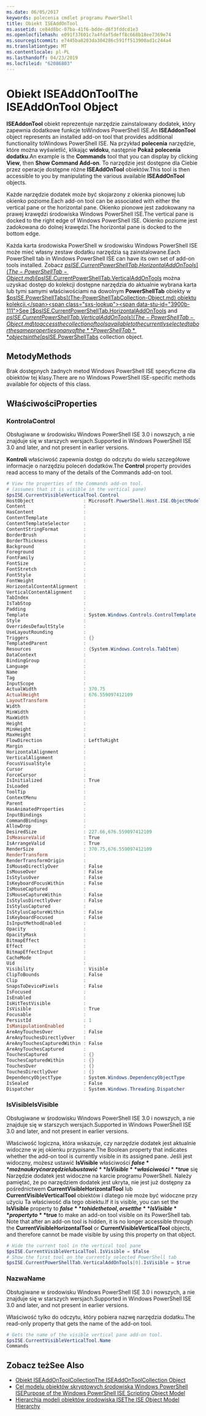```yaml
---
ms.date: 06/05/2017
keywords: polecenia cmdlet programu PowerShell
title: Obiekt ISEAddOnTool
ms.assetid: ce84d8bc-07ba-41f6-bdde-d6f3fddcd1e3
ms.openlocfilehash: e091f37601c7a4fdaf5deff8c668b18ee7369e74
ms.sourcegitcommit: e7445ba8203da304286c591ff513900ad1c244a4
ms.translationtype: MT
ms.contentlocale: pl-PL
ms.lasthandoff: 04/23/2019
ms.locfileid: "62086803"
---
```

# <a name="the-iseaddontool-object"></a><span data-ttu-id="3900b-103">Obiekt ISEAddOnTool</span><span class="sxs-lookup"><span data-stu-id="3900b-103">The ISEAddOnTool Object</span></span>

<span data-ttu-id="3900b-104">**ISEAddonTool** obiekt reprezentuje narzędzie zainstalowany dodatek, który zapewnia dodatkowe funkcje toWindows PowerShell ISE.</span><span class="sxs-lookup"><span data-stu-id="3900b-104">An **ISEAddonTool** object represents an installed add-on tool that provides additional functionality toWindows PowerShell ISE.</span></span> <span data-ttu-id="3900b-105">Na przykład **polecenia** narzędzie, które można wyświetlić, klikając **widoku**, następnie **Pokaż polecenia dodatku**.</span><span class="sxs-lookup"><span data-stu-id="3900b-105">An example is the **Commands** tool that you can display by clicking **View**, then **Show Command Add-on**.</span></span> <span data-ttu-id="3900b-106">To narzędzie jest dostępne dla Ciebie przez operacje dostępne różne **ISEAddOnTool** obiektów.</span><span class="sxs-lookup"><span data-stu-id="3900b-106">This tool is then accessible to you by manipulating the various available **ISEAddOnTool** objects.</span></span>

<span data-ttu-id="3900b-107">Każde narzędzie dodatek może być skojarzony z okienka pionowej lub okienko poziome.</span><span class="sxs-lookup"><span data-stu-id="3900b-107">Each add-on tool can be associated with either the vertical pane or the horizontal pane.</span></span> <span data-ttu-id="3900b-108">Okienko pionowe jest zadokowany na prawej krawędzi środowiska Windows PowerShell ISE.</span><span class="sxs-lookup"><span data-stu-id="3900b-108">The vertical pane is docked to the right edge of Windows PowerShell ISE.</span></span> <span data-ttu-id="3900b-109">Okienko poziome jest zadokowana do dolnej krawędzi.</span><span class="sxs-lookup"><span data-stu-id="3900b-109">The horizontal pane is docked to the bottom edge.</span></span>

<span data-ttu-id="3900b-110">Każda karta środowiska PowerShell w środowisku Windows PowerShell ISE może mieć własny zestaw dodatku narzędzia są zainstalowane.</span><span class="sxs-lookup"><span data-stu-id="3900b-110">Each PowerShell tab in Windows PowerShell ISE can have its own set of add-on tools installed.</span></span> <span data-ttu-id="3900b-111">Zobacz [$psISE.CurrentPowerShellTab.HorizontalAddOnTools](The-PowerShellTab-Object.md) i [$psISE.CurrentPowerShellTab.VerticalAddOnTools](The-PowerShellTab-Object.md) można uzyskać dostęp do kolekcji dostępne narzędzia do aktualnie wybrana karta lub tymi samymi właściwościami na dowolnym **PowerShellTab** obiekty w [$psISE.PowerShellTabs](The-PowerShellTabCollection-Object.md) obiektu kolekcji.</span><span class="sxs-lookup"><span data-stu-id="3900b-111">See [$psISE.CurrentPowerShellTab.HorizontalAddOnTools](The-PowerShellTab-Object.md) and [$psISE.CurrentPowerShellTab.VerticalAddOnTools](The-PowerShellTab-Object.md) to access the collection of tools available to the currently selected tab or the same properties on any of the **PowerShellTab** objects in the [$psISE.PowerShellTabs](The-PowerShellTabCollection-Object.md) collection object.</span></span>

## <a name="methods"></a><span data-ttu-id="3900b-112">Metody</span><span class="sxs-lookup"><span data-stu-id="3900b-112">Methods</span></span>

<span data-ttu-id="3900b-113">Brak dostępnych żadnych metod Windows PowerShell ISE specyficzne dla obiektów tej klasy.</span><span class="sxs-lookup"><span data-stu-id="3900b-113">There are no Windows PowerShell ISE-specific methods available for objects of this class.</span></span>

## <a name="properties"></a><span data-ttu-id="3900b-114">Właściwości</span><span class="sxs-lookup"><span data-stu-id="3900b-114">Properties</span></span>

### <a name="control"></a><span data-ttu-id="3900b-115">Kontrola</span><span class="sxs-lookup"><span data-stu-id="3900b-115">Control</span></span>

<span data-ttu-id="3900b-116">Obsługiwane w środowisku Windows PowerShell ISE 3.0 i nowszych, a nie znajduje się w starszych wersjach.</span><span class="sxs-lookup"><span data-stu-id="3900b-116">Supported in Windows PowerShell ISE 3.0 and later, and not present in earlier versions.</span></span>

<span data-ttu-id="3900b-117">**Kontroli** właściwość zapewnia dostęp do odczytu do wielu szczegółowe informacje o narzędziu poleceń dodatków.</span><span class="sxs-lookup"><span data-stu-id="3900b-117">The **Control** property provides read access to many of the details of the Commands add-on tool.</span></span>

```powershell
# View the properties of the Commands add-on tool.
# (assumes that it is visible in the vertical pane)
$psISE.CurrentVisibleVerticalTool.Control
HostObject                  : Microsoft.PowerShell.Host.ISE.ObjectModelRoot
Content                     :
HasContent                  :
ContentTemplate             :
ContentTemplateSelector     :
ContentStringFormat         :
BorderBrush                 :
BorderThickness             :
Background                  :
Foreground                  :
FontFamily                  :
FontSize                    :
FontStretch                 :
FontStyle                   :
FontWeight                  :
HorizontalContentAlignment  :
VerticalContentAlignment    :
TabIndex                    :
IsTabStop                   :
Padding                     :
Template                    : System.Windows.Controls.ControlTemplate
Style                       :
OverridesDefaultStyle       :
UseLayoutRounding           :
Triggers                    : {}
TemplatedParent             :
Resources                   : {System.Windows.Controls.TabItem}
DataContext                 :
BindingGroup                :
Language                    :
Name                        :
Tag                         :
InputScope                  :
ActualWidth                 : 370.75
ActualHeight                : 676.559097412109
LayoutTransform             :
Width                       :
MinWidth                    :
MaxWidth                    :
Height                      :
MinHeight                   :
MaxHeight                   :
FlowDirection               : LeftToRight
Margin                      :
HorizontalAlignment         :
VerticalAlignment           :
FocusVisualStyle            :
Cursor                      :
ForceCursor                 :
IsInitialized               : True
IsLoaded                    :
ToolTip                     :
ContextMenu                 :
Parent                      :
HasAnimatedProperties       :
InputBindings               :
CommandBindings             :
AllowDrop                   :
DesiredSize                 : 227.66,676.559097412109
IsMeasureValid              : True
IsArrangeValid              : True
RenderSize                  : 370.75,676.559097412109
RenderTransform             :
RenderTransformOrigin       :
IsMouseDirectlyOver         : False
IsMouseOver                 : False
IsStylusOver                : False
IsKeyboardFocusWithin       : False
IsMouseCaptured             :
IsMouseCaptureWithin        : False
IsStylusDirectlyOver        : False
IsStylusCaptured            :
IsStylusCaptureWithin       : False
IsKeyboardFocused           : False
IsInputMethodEnabled        :
Opacity                     :
OpacityMask                 :
BitmapEffect                :
Effect                      :
BitmapEffectInput           :
CacheMode                   :
Uid                         :
Visibility                  : Visible
ClipToBounds                : False
Clip                        :
SnapsToDevicePixels         : False
IsFocused                   :
IsEnabled                   :
IsHitTestVisible            :
IsVisible                   : True
Focusable                   :
PersistId                   : 1
IsManipulationEnabled       :
AreAnyTouchesOver           : False
AreAnyTouchesDirectlyOver   :
AreAnyTouchesCapturedWithin : False
AreAnyTouchesCaptured       :
TouchesCaptured             : {}
TouchesCapturedWithin       : {}
TouchesOver                 : {}
TouchesDirectlyOver         : {}
DependencyObjectType        : System.Windows.DependencyObjectType
IsSealed                    : False
Dispatcher                  : System.Windows.Threading.Dispatcher
```

### <a name="isvisible"></a><span data-ttu-id="3900b-118">IsVisible</span><span class="sxs-lookup"><span data-stu-id="3900b-118">IsVisible</span></span>

<span data-ttu-id="3900b-119">Obsługiwane w środowisku Windows PowerShell ISE 3.0 i nowszych, a nie znajduje się w starszych wersjach.</span><span class="sxs-lookup"><span data-stu-id="3900b-119">Supported in Windows PowerShell ISE 3.0 and later, and not present in earlier versions.</span></span>

<span data-ttu-id="3900b-120">Właściwość logiczna, która wskazuje, czy narzędzie dodatek jest aktualnie widoczne w jej okienku przypisane.</span><span class="sxs-lookup"><span data-stu-id="3900b-120">The Boolean property that indicates whether the add-on tool is currently visible in its assigned pane.</span></span> <span data-ttu-id="3900b-121">Jeśli jest widoczny, możesz ustawić **IsVisible** właściwości **$false** można ukryć narzędzie lub ustawić **IsVisible** właściwości **$true** się Narzędzie dodatek jest widoczne na karcie programu PowerShell. Należy pamiętać, że po narzędziem dodatek jest ukryta, nie jest już dostępny za pośrednictwem **CurrentVisibleHorizontalTool** lub **CurrentVisibleVerticalTool** obiektów i dlatego nie może być widoczne przy użyciu Ta właściwość dla tego obiektu.</span><span class="sxs-lookup"><span data-stu-id="3900b-121">If it is visible, you can set the **IsVisible** property to **$false** to hide the tool, or set the **IsVisible** property to **$true** to make an add-on tool visible on its PowerShell tab. Note that after an add-on tool is hidden, it is no longer accessible through the **CurrentVisibleHorizontalTool** or **CurrentVisibleVerticalTool** objects, and therefore cannot be made visible by using this property on that object.</span></span>

```powershell
# Hide the current tool in the vertical tool pane
$psISE.CurrentVisibleVerticalTool.IsVisible = $false
# Show the first tool on the currently selected PowerShell tab
$psISE.CurrentPowerShellTab.VerticalAddOnTools[0].IsVisible = $true
```

### <a name="name"></a><span data-ttu-id="3900b-122">Nazwa</span><span class="sxs-lookup"><span data-stu-id="3900b-122">Name</span></span>

<span data-ttu-id="3900b-123">Obsługiwane w środowisku Windows PowerShell ISE 3.0 i nowszych, a nie znajduje się w starszych wersjach.</span><span class="sxs-lookup"><span data-stu-id="3900b-123">Supported in Windows PowerShell ISE 3.0 and later, and not present in earlier versions.</span></span>

<span data-ttu-id="3900b-124">Właściwość tylko do odczytu, który pobiera nazwę narzędzia dodatku.</span><span class="sxs-lookup"><span data-stu-id="3900b-124">The read-only property that gets the name of the add-on tool.</span></span>

```powershell
# Gets the name of the visible vertical pane add-on tool.
$psISE.CurrentVisibleVerticalTool.Name
Commands
```

## <a name="see-also"></a><span data-ttu-id="3900b-125">Zobacz też</span><span class="sxs-lookup"><span data-stu-id="3900b-125">See Also</span></span>

- [<span data-ttu-id="3900b-126">Obiekt ISEAddOnToolCollection</span><span class="sxs-lookup"><span data-stu-id="3900b-126">The ISEAddOnToolCollection Object</span></span>](The-ISEAddOnToolCollection-Object.md)
- [<span data-ttu-id="3900b-127">Cel modelu obiektów skryptowych środowiska Windows PowerShell ISE</span><span class="sxs-lookup"><span data-stu-id="3900b-127">Purpose of the Windows PowerShell ISE Scripting Object Model</span></span>](Purpose-of-the-Windows-PowerShell-ISE-Scripting-Object-Model.md)
- [<span data-ttu-id="3900b-128">Hierarchia modeli obiektów środowiska ISE</span><span class="sxs-lookup"><span data-stu-id="3900b-128">The ISE Object Model Hierarchy</span></span>](The-ISE-Object-Model-Hierarchy.md)